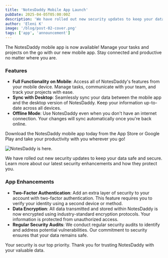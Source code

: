 ```yaml
---
title: 'NotesDaddy Mobile App Launch'
pubDate: 2025-04-05T05:00:00Z
description: 'We have rolled out new security updates to keep your data safe and secure. Learn more about our latest security enhancements and how they protect you.'
author: 'Eleni K'
image: '/blog/post-02-cover.png'
tags: ['app', 'announcement']
---
```


The NotesDaddy mobile app is now available! Manage your tasks and projects on the go with our new mobile app. Stay connected and productive no matter where you are.

### Features

- **Full Functionality on Mobile**: Access all of NotesDaddy's features from your mobile device. Manage tasks, communicate with your team, and track your projects with ease.
- **Sync with Desktop**: Seamlessly sync your data between the mobile app and the desktop version of NotesDaddy. Keep your information up-to-date across all devices.
- **Offline Mode**: Use NotesDaddy even when you don't have an internet connection. Your changes will sync automatically once you're back online.

Download the NotesDaddy mobile app today from the App Store or Google Play and take your productivity with you wherever you go!

![NotesDaddy is here.](/blog/post-02.png)

We have rolled out new security updates to keep your data safe and secure. Learn more about our latest security enhancements and how they protect you.

### App Enhancements

- **Two-Factor Authentication**: Add an extra layer of security to your account with two-factor authentication. This feature requires you to verify your identity using a second device or method.
- **Data Encryption**: All data transmitted and stored within NotesDaddy is now encrypted using industry-standard encryption protocols. Your information is protected from unauthorized access.
- **Regular Security Audits**: We conduct regular security audits to identify and address potential vulnerabilities. Our commitment to security ensures that your data remains safe.

Your security is our top priority. Thank you for trusting NotesDaddy with your valuable data.
